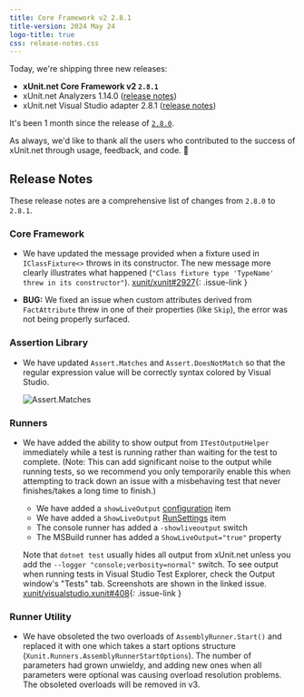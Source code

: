 ```yaml
---
title: Core Framework v2 2.8.1
title-version: 2024 May 24
logo-title: true
css: release-notes.css
---
```


Today, we're shipping three new releases:

* **xUnit.net Core Framework v2 `2.8.1`**
* xUnit.net Analyzers 1.14.0 ([release notes](/releases/analyzers/1.14.0))
* xUnit.net Visual Studio adapter 2.8.1 ([release notes](/releases/visualstudio/2.8.1))

It's been 1 month since the release of [`2.8.0`](/releases/v2/2.8.0).

As always, we'd like to thank all the users who contributed to the success of xUnit.net through usage, feedback, and code. 🎉

## Release Notes

These release notes are a comprehensive list of changes from `2.8.0` to `2.8.1`.

### Core Framework

* We have updated the message provided when a fixture used in `IClassFixture<>` throws in its constructor. The new message more clearly illustrates what happened (`"Class fixture type 'TypeName' threw in its constructor"`). [xunit/xunit#2927](https://github.com/xunit/xunit/issues/2927){: .issue-link }

* **BUG:** We fixed an issue when custom attributes derived from `FactAttribute` threw in one of their properties (like `Skip`), the error was not being properly surfaced.

### Assertion Library

* We have updated `Assert.Matches` and `Assert.DoesNotMatch` so that the regular expression value will be correctly syntax colored by Visual Studio.

  ![Assert.Matches](/images/assert-matches.png)

### Runners

* We have added the ability to show output from `ITestOutputHelper` immediately while a test is running rather than waiting for the test to complete. (Note: This can add significant noise to the output while running tests, so we recommend you only temporarily enable this when attempting to track down an issue with a misbehaving test that never finishes/takes a long time to finish.)

  * We have added a `showLiveOutput` [configuration](/docs/config-xunit-runner-json#showLiveOutput) item
  * We have added a `ShowLiveOutput` [RunSettings](/docs/config-runsettings#ShowLiveOutput) item
  * The console runner has added a `-showliveoutput` switch
  * The MSBuild runner has added a `ShowLiveOutput="true"` property

  Note that `dotnet test` usually hides all output from xUnit.net unless you add the `--logger "console;verbosity=normal"` switch. To see output when running tests in Visual Studio Test Explorer, check the Output window's "Tests" tab. Screenshots are shown in the linked issue. [xunit/visualstudio.xunit#408](https://github.com/xunit/visualstudio.xunit/issues/408){: .issue-link }

### Runner Utility

* We have obsoleted the two overloads of `AssemblyRunner.Start()` and replaced it with one which takes a start options structure (`Xunit.Runners.AssemblyRunnerStartOptions`). The number of parameters had grown unwieldy, and adding new ones when all parameters were optional was causing overload resolution problems. The obsoleted overloads will be removed in v3.
